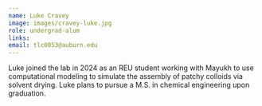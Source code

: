 ```yaml
---
name: Luke Cravey
image: images/cravey-luke.jpg
role: undergrad-alum
links:
email: tlc0053@auburn.edu
---
```


Luke joined the lab in 2024 as an REU student working with Mayukh to use
computational modeling to simulate the assembly of patchy colloids via solvent
drying. Luke plans to pursue a M.S. in chemical engineering upon graduation.
